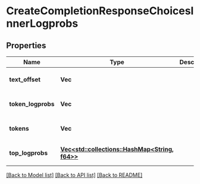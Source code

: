 # CreateCompletionResponseChoicesInnerLogprobs

## Properties
Name | Type | Description | Notes
------------ | ------------- | ------------- | -------------
**text_offset** | **Vec<i32>** |  | [optional] [default to None]
**token_logprobs** | **Vec<f64>** |  | [optional] [default to None]
**tokens** | **Vec<String>** |  | [optional] [default to None]
**top_logprobs** | [**Vec<std::collections::HashMap<String, f64>>**](map.md) |  | [optional] [default to None]

[[Back to Model list]](../README.md#documentation-for-models) [[Back to API list]](../README.md#documentation-for-api-endpoints) [[Back to README]](../README.md)


